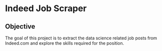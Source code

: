 # Indeed Job Scraper

## Objective
The goal of this project is to extract the data science related job posts from Indeed.com and explore the skills required for the position.


